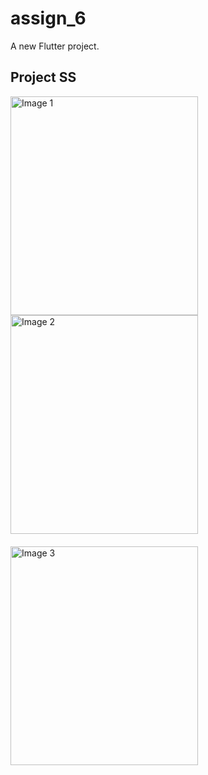 # assign_6

A new Flutter project.


## Project SS
 <div style="margin-bottom: 20px;">
    <img src="https://github.com/sajjadrahman56/mod-6/assets/67529599/006c94b1-b468-40a8-be7d-076d503d6814" width="300" height="350" alt="Image 1">
    <img src="https://github.com/sajjadrahman56/mod-6/assets/67529599/7abeb57e-2999-4ce7-bead-2091bc9aef2e" width="300" height="350" alt="Image 2">
</div>

<div style="margin-bottom: 20px;">
    <img src="https://github.com/sajjadrahman56/mod-6/assets/67529599/4b38448b-d1a6-43d7-84f2-69cd20c69d09" width="300" height="350" alt="Image 3">
</div>




